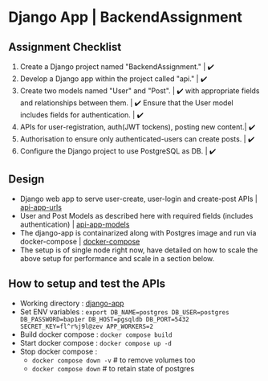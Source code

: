 # Django App | BackendAssignment


    
## Assignment Checklist 
1. Create a Django project named "BackendAssignment."                 | :heavy_check_mark: 
2. Develop a Django app within the project called "api."              | :heavy_check_mark: 
3. Create two models named "User" and "Post".                         | :heavy_check_mark: 
   with appropriate fields and relationships between them.            | :heavy_check_mark: 
   Ensure that the User model includes fields for authentication.     | :heavy_check_mark: 
4. APIs for user-registration, auth(JWT tockens), posting new content.| :heavy_check_mark: 
5. Authorisation to ensure only authenticated-users can create posts. | :heavy_check_mark: 
6. Configure the Django project to use PostgreSQL as DB.              | :heavy_check_mark: 


## Design
* Django web app to serve user-create, user-login and create-post APIs                   | [api-app-urls](BackendAssignment/api/urls.py)
* User and Post Models as described here with required fields (includes authentication)  | [api-app-models](BackendAssignment/api/models.py)
* The django-app is containarized along with Postgres image and run via docker-compose   | [docker-compose](docker-compose.yml)
* The setup is of single node right now, have detailed on how to scale the above setup for performance and scale in a section below.


## How to setup and test the APIs
* Working directory    : [django-app](.)
* Set ENV variables    : `export DB_NAME=postgres DB_USER=postgres DB_PASSWORD=bap1er DB_HOST=pgsqldb DB_PORT=5432 SECRET_KEY=fl^r%j9l@zev APP_WORKERS=2`
* Build docker compose : `docker compose build`
* Start docker compose : `docker compose up -d`
* Stop docker compose  :
    - `docker compose down -v` # to remove volumes too
    - `docker compose down` # to retain state of postgres
